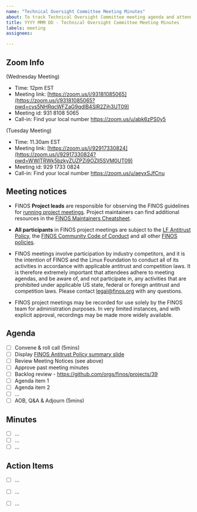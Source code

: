 ```yaml
---
name: "Technical Oversight Committee Meeting Minutes"
about: To track Technical Oversight Committee meeting agenda and attendance
title: YYYY MMM DD - Technical Oversight Committee Meeting Minutes
labels: meeting
assignees: 

---
```


## Zoom Info
(Wednesday Meeting)
- Time: 12pm EST
- Meeting link: [https://zoom.us/j/93181085065](https://zoom.us/j/93181085065?pwd=cys5NHRqcWFZaG9qdlB4SlR2Zjh3UT09)
- Meeting id: 931 8108 5065
- Call-in: Find your local number https://zoom.us/u/abk6zPS0y5

(Tuesday Meeting)
- Time: 11.30am EST
- Meeting link: [https://zoom.us/j/92917330824](https://zoom.us/j/92917330824?pwd=WWlTRWk5bzkyZUZPZi9OZll5SVM0UT09)
- Meeting id: 929 1733 0824
- Call-in: Find your local number https://zoom.us/u/aeyxSJfCnu

## Meeting notices
- FINOS **Project leads** are responsible for observing the FINOS guidelines for [running project meetings](https://community.finos.org/docs/governance/meeting-procedures/). Project maintainers can find additional resources in the [FINOS Maintainers Cheatsheet](https://community.finos.org/docs/finos-maintainers-cheatsheet).

- **All participants** in FINOS project meetings are subject to the [LF Antitrust Policy](https://www.linuxfoundation.org/antitrust-policy/), the [FINOS Community Code of Conduct](https://community.finos.org/docs/governance/code-of-conduct) and all other [FINOS policies](https://community.finos.org/docs/governance/#policies). 

- FINOS meetings involve participation by industry competitors, and it is the intention of FINOS and the Linux Foundation to conduct all of its activities in accordance with applicable antitrust and competition laws. It is therefore extremely important that attendees adhere to meeting agendas, and be aware of, and not participate in, any activities that are prohibited under applicable US state, federal or foreign antitrust and competition laws. Please contact legal@finos.org with any questions.

- FINOS project meetings may be recorded for use solely by the FINOS team for administration purposes. In very limited instances, and with explicit approval, recordings may be made more widely available.

## Agenda
- [ ] Convene & roll call (5mins)
- [ ] Display [FINOS Antitrust Policy summary slide](https://community.finos.org/Compliance-Slides/Antitrust-Compliance-Slide.pdf) 
- [ ] Review Meeting Notices (see above)
- [ ] Approve past meeting minutes
- [ ] Backlog review - https://github.com/orgs/finos/projects/39
- [ ] Agenda item 1
- [ ] Agenda item 2
- [ ] ...
- [ ] AOB, Q&A & Adjourn (5mins)

## Minutes
- [ ] ...
- [ ] ...
- [ ] ...

## Action Items
- [ ] ...
- [ ] ...
- [ ] ...

